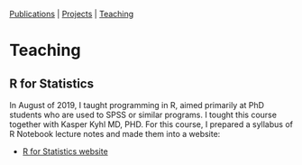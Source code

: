 [Publications](markdown/publications) | [Projects](markdown/projects) | [Teaching](markdown/teaching)

# Teaching

## R for Statistics

In August of 2019, I taught programming in R, aimed primarily at PhD students who are used to SPSS or similar programs. I tought this course together with Kasper Kyhl MD, PHD. For this course, I prepared a syllabus of R Notebook lecture notes and made them into a website:

* [R for Statistics website](https://olavurmortensen.github.io/r-for-statistics/)

